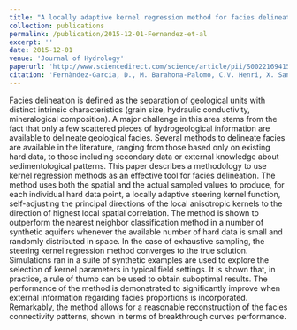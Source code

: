 ```yaml
---
title: "A locally adaptive kernel regression method for facies delineation"
collection: publications
permalink: /publication/2015-12-01-Fernandez-et-al
excerpt: ''
date: 2015-12-01
venue: 'Journal of Hydrology'
paperurl: 'http://www.sciencedirect.com/science/article/pii/S0022169415007490'
citation: 'Fernàndez‐Garcia, D., M. Barahona-Palomo, C.V. Henri, X. Sanchez-Vila (2015), A locally adaptive kernel regression method for facies delineation, Journal of Hydrology, 531, 62-72, doi:10.1016/j.jhydrol.2015.09.066.'
---
```


Facies delineation is defined as the separation of geological units with distinct intrinsic characteristics (grain size, hydraulic conductivity, mineralogical composition). A major challenge in this area stems from the fact that only a few scattered pieces of hydrogeological information are available to delineate geological facies. Several methods to delineate facies are available in the literature, ranging from those based only on existing hard data, to those including secondary data or external knowledge about sedimentological patterns. This paper describes a methodology to use kernel regression methods as an effective tool for facies delineation. The method uses both the spatial and the actual sampled values to produce, for each individual hard data point, a locally adaptive steering kernel function, self-adjusting the principal directions of the local anisotropic kernels to the direction of highest local spatial correlation. The method is shown to outperform the nearest neighbor classification method in a number of synthetic aquifers whenever the available number of hard data is small and randomly distributed in space. In the case of exhaustive sampling, the steering kernel regression method converges to the true solution. Simulations ran in a suite of synthetic examples are used to explore the selection of kernel parameters in typical field settings. It is shown that, in practice, a rule of thumb can be used to obtain suboptimal results. The performance of the method is demonstrated to significantly improve when external information regarding facies proportions is incorporated. Remarkably, the method allows for a reasonable reconstruction of the facies connectivity patterns, shown in terms of breakthrough curves performance.
